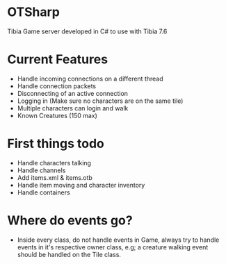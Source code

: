 OTSharp
=======

Tibia Game server developed in C# to use with Tibia 7.6

Current Features
=======
   * Handle incoming connections on a different thread
   * Handle connection packets
   * Disconnecting of an active connection
   * Logging in (Make sure no characters are on the same tile)
   * Multiple characters can login and walk
   * Known Creatures (150 max)

First things todo
=======
   * Handle characters talking
   * Handle channels
   * Add items.xml & items.otb
   * Handle item moving and character inventory
   * Handle containers

Where do events go?
=======
   * Inside every class, do not handle events in Game, always try to handle events in it's respective owner class, e.g; a creature walking event should be handled on the Tile class.
  
  
